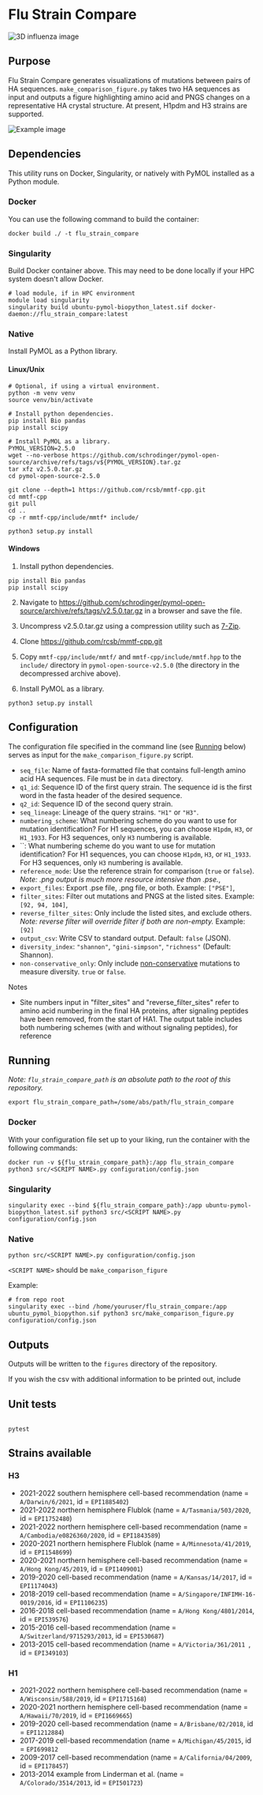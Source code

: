 # Flu Strain Compare


![3D influenza image](example.png)


## Purpose

Flu Strain Compare generates visualizations of mutations between pairs of HA sequences. `make_comparison_figure.py` takes two HA sequences as input and outputs a figure highlighting amino acid and PNGS changes on a representative HA crystal structure. At present, H1pdm and H3 strains are supported.


![Example image](/figures/A_Cambodia_e0826360_2020-A_Darwin_6_2021-A_Tasmania_503_2020-7_others.png?raw=true)

## Dependencies

This utility runs on Docker, Singularity, or natively with PyMOL installed as a Python module.


### Docker

You can use the following command to build the container:

```
docker build ./ -t flu_strain_compare
```

### Singularity

Build Docker container above. This may need to be done locally if your HPC system doesn't allow Docker.

```
# load module, if in HPC environment
module load singularity
singularity build ubuntu-pymol-biopython_latest.sif docker-daemon://flu_strain_compare:latest
```

### Native

Install PyMOL as a Python library.

#### Linux/Unix

```
# Optional, if using a virtual environment.
python -m venv venv
source venv/bin/activate

# Install python dependencies.
pip install Bio pandas
pip install scipy

# Install PyMOL as a library.
PYMOL_VERSION=2.5.0
wget --no-verbose https://github.com/schrodinger/pymol-open-source/archive/refs/tags/v${PYMOL_VERSION}.tar.gz
tar xfz v2.5.0.tar.gz
cd pymol-open-source-2.5.0

git clone --depth=1 https://github.com/rcsb/mmtf-cpp.git
cd mmtf-cpp
git pull
cd ..
cp -r mmtf-cpp/include/mmtf* include/

python3 setup.py install
```

#### Windows


1. Install python dependencies.
```
pip install Bio pandas
pip install scipy
```

2. Navigate to https://github.com/schrodinger/pymol-open-source/archive/refs/tags/v2.5.0.tar.gz in a browser and save the file.

3. Uncompress v2.5.0.tar.gz using a compression utility such as [7-Zip](https://www.7-zip.org/).

4. Clone https://github.com/rcsb/mmtf-cpp.git

5. Copy `mmtf-cpp/include/mmtf/` and `mmtf-cpp/include/mmtf.hpp` to the `include/` directory in `pymol-open-source-v2.5.0` (the directory in the decompressed archive above).

6. Install PyMOL as a library.
```
python3 setup.py install
```


## Configuration

The configuration file specified in the command line (see [Running](#running) below) serves as input for the `make_comparison_figure.py` script.

* `seq_file`: Name of fasta-formatted file that contains full-length amino acid HA sequences. File must be in `data` directory.
* `q1_id`: Sequence ID of the first query strain. The sequence id is the first word in the fasta header of the desired sequence.
* `q2_id`: Sequence ID of the second query strain.
* `seq_lineage`: Lineage of the query strains. `"H1"` or `"H3"`.
* `numbering_scheme`: What numbering scheme do you want to use for mutation identification? For H1 sequences, you can choose `H1pdm`, `H3`, or `H1_1933`. For H3 sequences, only `H3` numbering is available.
* ``: What numbering scheme do you want to use for mutation identification? For H1 sequences, you can choose `H1pdm`, `H3`, or `H1_1933`. For H3 sequences, only `H3` numbering is available.
* `reference_mode`: Use the reference strain for comparison (`true` or `false`). _Note: .png output is much more resource intensive than .pse._,
* `export_files`: Export .pse file, .png file, or both. Example: `["PSE"]`,
* `filter_sites`: Filter out mutations and PNGS at the listed sites. Example: `[92, 94, 104]`,
* `reverse_filter_sites`: Only include the listed sites, and exclude others. _Note: reverse filter will override filter if both are non-empty._ Example: `[92]`
* `output_csv`: Write CSV to standard output. Default: `false` (JSON).
* `diversity_index`: `"shannon"`, `"gini-simpson"`, `"richness"` (Default: Shannon).
* `non-conservative_only`: Only include [non-conservative]() mutations to measure diversity. `true` or `false`.

Notes
* Site numbers input in "filter_sites" and "reverse_filter_sites" refer to amino acid numbering in the final HA proteins, after signaling peptides have been removed, from the start of HA1. The output table includes both numbering schemes (with and without signaling peptides), for reference 





## Running


_Note: `flu_strain_compare_path` is an absolute path to the root of this repository._

```
export flu_strain_compare_path=/some/abs/path/flu_strain_compare
```

### Docker

With your configuration file set up to your liking, run the container with the following commands:


```
docker run -v ${flu_strain_compare_path}:/app flu_strain_compare python3 src/<SCRIPT NAME>.py configuration/config.json
```

### Singularity

```
singularity exec --bind ${flu_strain_compare_path}:/app ubuntu-pymol-biopython_latest.sif python3 src/<SCRIPT NAME>.py configuration/config.json
```

### Native

```
python src/<SCRIPT NAME>.py configuration/config.json
```

`<SCRIPT NAME>` should be `make_comparison_figure` 


Example:

```
# from repo root
singularity exec --bind /home/youruser/flu_strain_compare:/app ubuntu_pymol_biopython.sif python3 src/make_comparison_figure.py configuration/config.json
```

## Outputs

Outputs will be written to the `figures` directory of the repository.

If you wish the csv with additional information to be printed out, include 


## Unit tests

```

pytest

```

## Strains available
### H3
* 2021-2022 southern hemisphere cell-based recommendation (name = `A/Darwin/6/2021`, id = `EPI1885402`)
* 2021-2022 northern hemisphere Flublok (name = `A/Tasmania/503/2020`, id = `EPI1752480`)
* 2021-2022 northern hemisphere cell-based recommendation (name = `A/Cambodia/e0826360/2020`, id =  `EPI1843589`)
* 2020-2021 northern hemisphere Flublok (name = `A/Minnesota/41/2019`, id = `EPI1548699`)
* 2020-2021 northern hemisphere cell-based recommendation (name = `A/Hong Kong/45/2019`, id = `EPI1409001`) 
* 2019-2020 cell-based recommendation (name = `A/Kansas/14/2017`, id = `EPI1174043`)
* 2018-2019 cell-based recommendation (name = `A/Singapore/INFIMH-16-0019/2016`, id = `EPI1106235`)
* 2016-2018 cell-based recommendation (name = `A/Hong Kong/4801/2014`, id = `EPI539576`)
* 2015-2016 cell-based recommendation (name = `A/Switzerland/9715293/2013`, id = `EPI530687`)
* 2013-2015 cell-based recommendation (name = `A/Victoria/361/2011 `, id = `EPI349103`)
### H1
* 2021-2022 northern hemisphere cell-based recommendation (name = `A/Wisconsin/588/2019`, id = `EPI1715168`)
* 2020-2021 northern hemisphere cell-based recommendation (name = `A/Hawaii/70/2019`, id = `EPI1669665`) 
* 2019-2020 cell-based recommendation (name = `A/Brisbane/02/2018`, id = `EPI1212884`)
* 2017-2019 cell-based recommendation (name = `A/Michigan/45/2015`, id = `EPI699812`
* 2009-2017 cell-based recommendation (name = `A/California/04/2009`, id = `EPI178457`)
* 2013-2014 example from Linderman et al. (name = `A/Colorado/3514/2013`, id = `EPI501723`)

